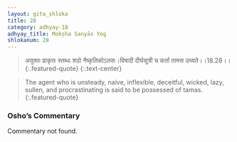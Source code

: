 ```yaml
---
layout: gita_shloka
title: 28
category: adhyay-18
adhyay_title: Mokṣha Sanyās Yog
shlokanum: 28
---
```


> अयुक्तः प्राकृतः स्तब्धः शठो नैष्कृतिकोऽलसः।विषादी दीर्घसूत्री च कर्ता तामस उच्यते।।18.28।।
{:.featured-quote} 
{:.text-center}

> The agent who is unsteady, naive, inflexible, deceitful, wicked, lazy, sullen, and procrastinating is said to be possessed of tamas.
{:.featured-quote}

### Osho’s Commentary
Commentary not found.
